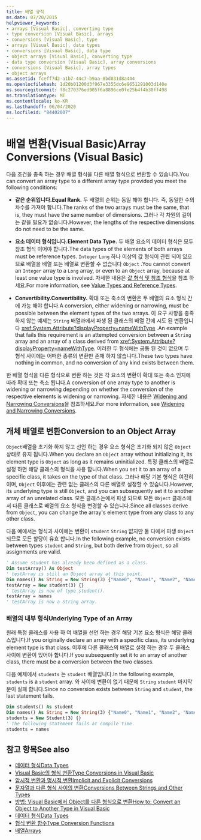 ```yaml
---
title: 배열 규칙
ms.date: 07/20/2015
helpviewer_keywords:
- arrays [Visual Basic], converting type
- type conversion [Visual Basic], arrays
- conversions [Visual Basic], type
- arrays [Visual Basic], data types
- conversions [Visual Basic], data type
- object arrays [Visual Basic], converting type
- data type conversion [Visual Basic], array conversions
- conversions [Visual Basic], array types
- object arrays
ms.assetid: fceff7d2-a1b7-44c7-b9aa-8bd831d8a444
ms.openlocfilehash: 1d20b01200d3f967e3355dc6e9651291003d140e
ms.sourcegitcommit: f8c270376ed905f6a8896ce0fe25b4f4b38ff498
ms.translationtype: MT
ms.contentlocale: ko-KR
ms.lasthandoff: 06/04/2020
ms.locfileid: "84402007"
---
```

# <a name="array-conversions-visual-basic"></a><span data-ttu-id="c54f8-102">배열 변환(Visual Basic)</span><span class="sxs-lookup"><span data-stu-id="c54f8-102">Array Conversions (Visual Basic)</span></span>
<span data-ttu-id="c54f8-103">다음 조건을 충족 하는 경우 배열 형식을 다른 배열 형식으로 변환할 수 있습니다.</span><span class="sxs-lookup"><span data-stu-id="c54f8-103">You can convert an array type to a different array type provided you meet the following conditions:</span></span>  
  
- <span data-ttu-id="c54f8-104">**같은 순위입니다.**</span><span class="sxs-lookup"><span data-stu-id="c54f8-104">**Equal Rank.**</span></span> <span data-ttu-id="c54f8-105">두 배열의 순위는 동일 해야 합니다. 즉, 동일한 수의 차수를 가져야 합니다.</span><span class="sxs-lookup"><span data-stu-id="c54f8-105">The ranks of the two arrays must be the same, that is, they must have the same number of dimensions.</span></span> <span data-ttu-id="c54f8-106">그러나 각 차원의 길이는 같을 필요가 없습니다.</span><span class="sxs-lookup"><span data-stu-id="c54f8-106">However, the lengths of the respective dimensions do not need to be the same.</span></span>  
  
- <span data-ttu-id="c54f8-107">**요소 데이터 형식입니다.**</span><span class="sxs-lookup"><span data-stu-id="c54f8-107">**Element Data Type.**</span></span> <span data-ttu-id="c54f8-108">두 배열 요소의 데이터 형식은 모두 참조 형식 이어야 합니다.</span><span class="sxs-lookup"><span data-stu-id="c54f8-108">The data types of the elements of both arrays must be reference types.</span></span> <span data-ttu-id="c54f8-109">`Integer` `Long` 하나 이상의 값 형식이 관련 되어 있으므로 배열을 배열 또는 배열로 변환할 수 없습니다 `Object` .</span><span class="sxs-lookup"><span data-stu-id="c54f8-109">You cannot convert an `Integer` array to a `Long` array, or even to an `Object` array, because at least one value type is involved.</span></span> <span data-ttu-id="c54f8-110">자세한 내용은 [값 형식 및 참조 형식](value-types-and-reference-types.md)을 참조 하세요.</span><span class="sxs-lookup"><span data-stu-id="c54f8-110">For more information, see [Value Types and Reference Types](value-types-and-reference-types.md).</span></span>  
  
- <span data-ttu-id="c54f8-111">**Convertibility.**</span><span class="sxs-lookup"><span data-stu-id="c54f8-111">**Convertibility.**</span></span> <span data-ttu-id="c54f8-112">확대 또는 축소의 변환은 두 배열의 요소 형식 간에 가능 해야 합니다.</span><span class="sxs-lookup"><span data-stu-id="c54f8-112">A conversion, either widening or narrowing, must be possible between the element types of the two arrays.</span></span> <span data-ttu-id="c54f8-113">이 요구 사항을 충족 하지 않는 예제는 `String` 배열과에서 파생 된 클래스의 배열 간에 시도 된 변환입니다 <xref:System.Attribute?displayProperty=nameWithType> .</span><span class="sxs-lookup"><span data-stu-id="c54f8-113">An example that fails this requirement is an attempted conversion between a `String` array and an array of a class derived from <xref:System.Attribute?displayProperty=nameWithType>.</span></span> <span data-ttu-id="c54f8-114">이러한 두 형식에는 공통 된 것이 없으며 두 형식 사이에는 어떠한 종류의 변환만 존재 하지 않습니다.</span><span class="sxs-lookup"><span data-stu-id="c54f8-114">These two types have nothing in common, and no conversion of any kind exists between them.</span></span>  
  
 <span data-ttu-id="c54f8-115">한 배열 형식을 다른 형식으로 변환 하는 것은 각 요소의 변환이 확대 또는 축소 인지에 따라 확대 또는 축소 됩니다.</span><span class="sxs-lookup"><span data-stu-id="c54f8-115">A conversion of one array type to another is widening or narrowing depending on whether the conversion of the respective elements is widening or narrowing.</span></span> <span data-ttu-id="c54f8-116">자세한 내용은 [Widening and Narrowing Conversions](widening-and-narrowing-conversions.md)을 참조하세요.</span><span class="sxs-lookup"><span data-stu-id="c54f8-116">For more information, see [Widening and Narrowing Conversions](widening-and-narrowing-conversions.md).</span></span>  
  
## <a name="conversion-to-an-object-array"></a><span data-ttu-id="c54f8-117">개체 배열로 변환</span><span class="sxs-lookup"><span data-stu-id="c54f8-117">Conversion to an Object Array</span></span>  
 <span data-ttu-id="c54f8-118">`Object`배열을 초기화 하지 않고 선언 하는 경우 요소 형식은 초기화 되지 않은 `Object` 상태로 유지 됩니다.</span><span class="sxs-lookup"><span data-stu-id="c54f8-118">When you declare an `Object` array without initializing it, its element type is `Object` as long as it remains uninitialized.</span></span> <span data-ttu-id="c54f8-119">특정 클래스의 배열로 설정 하면 해당 클래스의 형식을 사용 합니다.</span><span class="sxs-lookup"><span data-stu-id="c54f8-119">When you set it to an array of a specific class, it takes on the type of that class.</span></span> <span data-ttu-id="c54f8-120">그러나 해당 기본 형식은 여전히 이며, `Object` 이후에는 관련 없는 클래스의 다른 배열로 설정할 수 있습니다.</span><span class="sxs-lookup"><span data-stu-id="c54f8-120">However, its underlying type is still `Object`, and you can subsequently set it to another array of an unrelated class.</span></span> <span data-ttu-id="c54f8-121">모든 클래스는에서 파생 되므로 모든 `Object` 클래스에서 다른 클래스로 배열의 요소 형식을 변경할 수 있습니다.</span><span class="sxs-lookup"><span data-stu-id="c54f8-121">Since all classes derive from `Object`, you can change the array's element type from any class to any other class.</span></span>  
  
 <span data-ttu-id="c54f8-122">다음 예에서는 형식과 사이에는 변환이 `student` `String` 없지만 둘 다에서 파생 `Object` 되므로 모든 할당이 유효 합니다.</span><span class="sxs-lookup"><span data-stu-id="c54f8-122">In the following example, no conversion exists between types `student` and `String`, but both derive from `Object`, so all assignments are valid.</span></span>  
  
```vb  
' Assume student has already been defined as a class.  
Dim testArray() As Object  
' testArray is still an Object array at this point.  
Dim names() As String = New String(3) {"Name0", "Name1", "Name2", "Name3"}  
testArray = New student(3) {}  
' testArray is now of type student().  
testArray = names  
' testArray is now a String array.  
```  
  
### <a name="underlying-type-of-an-array"></a><span data-ttu-id="c54f8-123">배열의 내부 형식</span><span class="sxs-lookup"><span data-stu-id="c54f8-123">Underlying Type of an Array</span></span>  
 <span data-ttu-id="c54f8-124">원래 특정 클래스를 사용 하 여 배열을 선언 하는 경우 해당 기본 요소 형식은 해당 클래스입니다.</span><span class="sxs-lookup"><span data-stu-id="c54f8-124">If you originally declare an array with a specific class, its underlying element type is that class.</span></span> <span data-ttu-id="c54f8-125">이후에 다른 클래스의 배열로 설정 하는 경우 두 클래스 사이에 변환이 있어야 합니다.</span><span class="sxs-lookup"><span data-stu-id="c54f8-125">If you subsequently set it to an array of another class, there must be a conversion between the two classes.</span></span>  
  
 <span data-ttu-id="c54f8-126">다음 예제에서 `students` 는 `student` 배열입니다.</span><span class="sxs-lookup"><span data-stu-id="c54f8-126">In the following example, `students` is a `student` array.</span></span> <span data-ttu-id="c54f8-127">와 사이에 변환이 없기 때문에 `String` `student` 마지막 문이 실패 합니다.</span><span class="sxs-lookup"><span data-stu-id="c54f8-127">Since no conversion exists between `String` and `student`, the last statement fails.</span></span>  
  
```vb  
Dim students() As student  
Dim names() As String = New String(3) {"Name0", "Name1", "Name2", "Name3"}  
students = New Student(3) {}  
' The following statement fails at compile time.  
students = names  
```  
  
## <a name="see-also"></a><span data-ttu-id="c54f8-128">참고 항목</span><span class="sxs-lookup"><span data-stu-id="c54f8-128">See also</span></span>

- [<span data-ttu-id="c54f8-129">데이터 형식</span><span class="sxs-lookup"><span data-stu-id="c54f8-129">Data Types</span></span>](index.md)
- [<span data-ttu-id="c54f8-130">Visual Basic의 형식 변환</span><span class="sxs-lookup"><span data-stu-id="c54f8-130">Type Conversions in Visual Basic</span></span>](type-conversions.md)
- [<span data-ttu-id="c54f8-131">암시적 변환과 명시적 변환</span><span class="sxs-lookup"><span data-stu-id="c54f8-131">Implicit and Explicit Conversions</span></span>](implicit-and-explicit-conversions.md)
- [<span data-ttu-id="c54f8-132">문자열과 다른 형식 사이의 변환</span><span class="sxs-lookup"><span data-stu-id="c54f8-132">Conversions Between Strings and Other Types</span></span>](conversions-between-strings-and-other-types.md)
- [<span data-ttu-id="c54f8-133">방법: Visual Basic에서 Object를 다른 형식으로 변환</span><span class="sxs-lookup"><span data-stu-id="c54f8-133">How to: Convert an Object to Another Type in Visual Basic</span></span>](how-to-convert-an-object-to-another-type.md)
- [<span data-ttu-id="c54f8-134">데이터 형식</span><span class="sxs-lookup"><span data-stu-id="c54f8-134">Data Types</span></span>](../../../language-reference/data-types/index.md)
- [<span data-ttu-id="c54f8-135">형식 변환 함수</span><span class="sxs-lookup"><span data-stu-id="c54f8-135">Type Conversion Functions</span></span>](../../../language-reference/functions/type-conversion-functions.md)
- [<span data-ttu-id="c54f8-136">배열</span><span class="sxs-lookup"><span data-stu-id="c54f8-136">Arrays</span></span>](../arrays/index.md)
